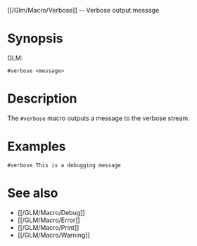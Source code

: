 [[/Glm/Macro/Verbose]] -- Verbose output message

# Synopsis

GLM:

~~~
#verbose <message>
~~~

# Description

The `#verbose` macro outputs a message to the verbose stream.

# Examples

~~~
#verbose This is a debugging message
~~~

# See also

* [[/GLM/Macro/Debug]]
* [[/GLM/Macro/Error]]
* [[/GLM/Macro/Print]]
* [[/GLM/Macro/Warning]]

